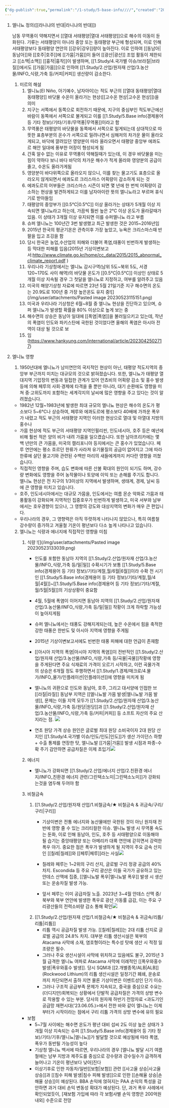 ```yaml
---
{"dg-publish":true,"permalink":"/1-study/5-base-info////","created":"2024-11-20T21:02:30.066+09:00","updated":"2025-06-03T20:07:22.469+09:00"}
---
```


1. 엘니뇨 정의([[라니냐의 반대\|라니냐의 반대]])

	남동 무역풍이 약해지면서 [[열대 서태평양\|열대 서태평양]]으로 해수의 이동이 둔화된다. 기류는 서태평양이 아니라 중앙 또는 동태평양 부근에 형성되며, 이로 인해 서태평양보다 동태평양 연안의 [[강우\|강우]]량이 높아진다. 이로 인하여 [[동남아\|동남아]]와 [[호주\|호주]]에 [[가뭄\|가뭄]]이 들어 [[광산\|광산]] 조업 활동이 제한되고 [[소맥\|소맥]] [[흉작\|흉작]]이 발생하며, [[1.Study/4.국가별 이슈/브라질\|브라질]]에서도 [[가뭄\|가뭄]]으로 인하여 [[1.Study/2.산업/원자재 산업/3.농산물/INFO_식량,가축 등/커피\|커피]] 생산량이 감소한다.    
	
	1. 미르의 해설
		1. 엘니뇨(El Niño, 아기예수, 남자아이)는 적도 부근의 [[열대 동태평양\|열대 동태평양]] 바닷물 수온이 올라가는 현상([[고수온 현상\|고수온 현상]])을 의미
		2. 지구는 서쪽에서 동쪽으로 회전하기 때문에, 지구의 중심부인 적도부근에선 바람이 동쪽에서 서쪽으로 불게되고 이를 [[1.Study/5.Base info(경제용어 등 기타 정보)/기타/기후/무역풍\|무역풍]]이라고 함
		3. 무역풍은 태평양의 바닷물을 동쪽에서 서쪽으로 밀게되는데 상대적으로 따뜻한 표층부분의 온수가 서쪽으로 밀려나면서 심해저의 차가운 물이 올라오게되고, 바닥에 깔려있던 영양분이 따라 올라오면서 태평양 중앙부 에콰도르 해안 일대에 풍부한 어장이 형성되게 됨
		4. 간혹 알수 없는 이유로 무역풍이 약해질때가 있는데, 이 경우 바닷물을 미는 힘이 약하다 보니 바다 바닥의 차가운 해수가 적게 올라와 영양분의 공급이 줄고, 수온도 올라가게됨
		5. 영양분이 바다위쪽으로 올라오지 않으니, 이를 찾는 물고기도 표층으로 올라오지 않게되면서 에콰도르 크리스마스 어획량이 감소하게 되는 것 
		6. 에콰도르의 어부들은 크리스마스 시즌이 되면 몇 년에 한 번씩  어획량이 감소하는 현상을 발견하게되고 이를 남자아이란 뜻의 엘니뇨라고 부르며 휴식기로 받아들임
		7. 태평양의 중앙부가 [[0.5℃\|0.5℃]] 이상 올라가는 상태가 5개월 이상 지속되면 엘니뇨라고 하는데, 가끔씩 훨씬 높은 2℃ 이상 온도가 올라갈때가 있음. 이 상태가 3개월 이상 유지되면 이를 슈퍼엘니뇨 라고 부름
		8. 슈퍼 엘니뇨는 100년간 3번 발생했고 최근 발생한 것은 2015~2016년임
		9. 2015년 한국의 평균기온은 관측이후 가장 높았고, 뉴욕은 크리스마스때 반팔을 입고 조깅을 함
		10. 당시 한국은 농업,수산업의 피해와 더불어 폭염,태풍이 빈번하게 발생하는등 막대한 피해를 입음(2015년 기상이변보고서:http://www.climate.go.kr/home/cc_data/2015/2015_abnormal_climate_report.pdf )
		11. 우리나라 기상청에서는 엘니뇨 감시구역(남위 5도~북위 5도, 서경 120~170도 사이 해역)의 바닷물 온도가 [[0.5℃\|0.5℃]]  이상인 상태로 5개월 이상 지속될 경우 그 첫달을 엘니뇨로 지정하고, 여부를 알려주고 있음
		12. 미국의 해양기상청 자료에 따르면 23년 5월 21일기준 지구 해수면의 온도는 20.9도로 100년 중 가장 높은온도 유지 중![](/img/user/attachments/Pasted image 20230523115151.png)
		13. 미국과 우리나라 기상청은 6월~8월 중 엘니뇨 현상을 진단하고 있으며, 슈퍼 엘니뇨가 발생할 확률을 80% 이상으로 높게 보는 중
		14. 해수면의 상승은 동남아 일대에 [[폭염\|폭염]]을 불러일으키고 있는데, 작년의 폭염이 인도와 파키스탄에 국한된 것이었다면 올해의 폭염은 아시아 전역이 대상 될 것으로 보
		15. 임(https://www.hankyung.com/international/article/2023042502717) 

1. 엘니뇨 영향
	1. 1950년대에 엘니뇨가 남미연안의 국지적인 현상이 아닌, 태평양 적도지역의 중앙부 부근까지 미치는 대규모의 것으로 밝혀졌습니다. 또한, 엘니뇨가 태평양 열대지역 기압장의 변동과 밀접한 관계가 있어 안쵸비의 어획량 감소 및 홍수 발생 등에 의해 페루의 사회·경제에 타격을 줄 뿐만 아니라, 대기 순환에도 영향을 미쳐 중·고위도까지 포함하는 세계각지의 날씨에 많은 영향을 주고 있다는 것이 알려졌습니다.
	- 1982년 12월~1983년에 발생한 최대 규모의 엘니뇨 현상은 해수의 온도가 평소보다 5~6℃나 상승하여, 페루와 에콰도르에 평소보다 40배에 가까운 폭우가 내렸고 적도 부근의 서태평양 지역인 이러한 현상으로 열대 및 아열대 지방의 홍수나
	- 가뭄 현상에 적도 부근의 서태평양 지역인필리핀, 인도네시아, 호주 등은 예년에 비해 훨씬 적은 양의 비가 내려 가뭄을 일으켰습니다. 또한 남아프리카에는 몇 백 년만의 큰 가뭄을, 미국의 캘리포니아 등지에서는 큰 홍수가 있었습니다. 페루 연안에는 평소 흐르던 한류가 사라져 유기물질의 공급이 없어지고 그에 따라 한류에 살던 물고기와 관련된 수백만 마리의 새들에게까지 커다란 영향을 끼쳤습니다.
	- 직접적인 영향을 주며, 습도 변화에 따른 산불 확대의 원인이 되기도 하며, 강수량 변화에도 영향을 주어 농작물이나 토양에 이익 또는 손해를 주기도 합니다. 엘니뇨 현상은 전 지구의 1/3이상의 지역에서 발생하며, 생태계, 경제, 날씨 등에 큰 영향을 미치고 있습니다.
	- 호주, 인도네시아에서는 대규모 가뭄을, 인도에서는 여름 몬순 악화로 가뭄과 태풍활동이 강화되며 지역적인 집중호우가 빈번하게 발생하고, 미국 서부와 남부에서는 호우경향이 있으나, 그 영향의 강도와 대상지역의 변화가 매우 큰 편입니다.
	- 우리나라의 경우, 그 영향력은 아직 뚜렷하게 나타나지 않았으나, 특히 여름철 강수량이 증가하고 겨울철 기온이 평년보다 다소 높게 나타나고 있습니다.
	2. 엘니뇨는 식량과 에너지에 직접적인 영향을 미침
		1. 식량
			![](/img/user/attachments/Pasted image 20230523133039.png)
			- 인도를 포함한 동남아 지역의 [[1.Study/2.산업/원자재 산업/3.농산물/INFO_식량,가축 등/밀\|밀]] 수확시기가 보통 [[1.Study/5.Base info(경제용어 등 기타 정보)/기타/계절,월/6월\|6월]]이라 수확 전 시기인 [[1.Study/5.Base info(경제용어 등 기타 정보)/기타/계절,월/4월\|4월]]~[[1.Study/5.Base info(경제용어 등 기타 정보)/기타/계절,월/5월\|5월]]의 기상상황이 중요함
			- 4월, 5월에 폭염이 이어지면 동남아 지역의 [[1.Study/2.산업/원자재 산업/3.농산물/INFO_식량,가축 등/밀\|밀]] 작황이 크게 하락할 가능성이 높아지게됨
			- 슈퍼 엘니뇨에서는 태풍도 강해지게되는데, 높은 수온에서 힘을 축적한 강한 태풍은 한반도 및 아시아 지역에 영향을 주게됨
			- 2015년 기상이변보고서에도 빈번한 태풍 피해에 대한 언급이 존재함
			- [[아시아 지역의 폭염\|아시아 지역의 폭염]]이 전반적인 [[1.Study/2.산업/원자재 산업/3.농산물/INFO_식량,가축 등/곡물\|곡물]]작황에 영향을 주게된다면 주요 식재료의 가격이 오르기 시작하고, 이런 곡물가격의 상승은 6개월 정도 후행하면서 [[1.Study/1.경제/매크로/4.물가/INFO_물가/인플레이션\|인플레이션]]에 영향을 미치게 됨
			- 엘니뇨의 귀환으로 인도와 동남아, 호주, 그리고 대서양에 인접한 브[[라질\|라질]] 동남부 지역은 [[엘니뇨발 가뭄 발생\|엘니뇨발 가뭄 발생]], 문제는 이들 지역 모두가 [[1.Study/2.산업/원자재 산업/3.농산물/INFO_식량,가축 등/원당\|원당]]과 [[1.Study/2.산업/원자재 산업/3.농산물/INFO_식량,가축 등/커피\|커피]] 등 소프트 자산의 주요 산지라는 점. ![](https://i.imgur.com/rxXP6BF.png)

			- 연초 원당 가격 상승 원인은 글로벌 최대 원당 소비국이자 2대 원당 산지인 [[1.Study/4.국가별 이슈/인도/인도\|인도]]가 생산 가이던스 하향 + 수출 통제를 연장한 탓, 엘니뇨발 [[가뭄\|가뭄]] 발생 시점과 파종-수확 주기 감안하면 공급차질은 이제 초입기![](https://i.imgur.com/kFW7E0m.png)

		2. 에너지
			- 엘니뇨가 강화되면 [[1.Study/2.산업/에너지 산업/2.친환경 에너지/INFO_친환경 에너지 관련/그린택소노미\|그린택소노미]]가 강화되는것을 염두해 두어야 함
		
		3. 비철금속
			1. [[1.Study/2.산업/원자재 산업/1.비철금속/★ 비철금속 & 귀금속/구리/구리\|구리]]
				- 기상이변은 전통 에너지와 농산물에만 국한된 것이 아닌 원자재 전반에 영향 줄 수 있는 크리티컬한 이슈. 엘니뇨 발생 시 무역풍 속도는 둔화, 이로 인해 동남아, 인도, 호주 등 서태평양으로 이동해야 될 습기는 중앙태평양 또는 아메리카 대륙 연안에 갇히면서 강력한 폭우 야기. 중요한 점은 폭우가 발생하게 될 지역이 주요 금속 산지인 [[칠레\|칠레]]와 [[페루\|페루]]라는 사실![](https://i.imgur.com/lHgqhW1.png)

				- 칠레와 페루는 1~2위의 구리 산지, 글로벌 구리 정광 공급의 40% 차지. Escondida 등 주요 구리 광산은 이들 국가가 공유하고 있는 안데스 산맥에 집중, [[엘니뇨발 폭우\|엘니뇨발 폭우]] 발생 시 생산 또는 운송차질 발생 가능.
				- 앞서 페루는 이미 공급차질 노출. 2023년 3~4월 안데스 산맥 중/북부와 북부 연안에 발생한 폭우로 광산 가동률 급감, 이는 주요 구리광산들의 전력소비량 감소 통해 확인![](https://i.imgur.com/lWvzzey.png)
			1. [[1.Study/2.산업/원자재 산업/1.비철금속/★ 비철금속 & 귀금속/리튬/리튬\|리튬]]
				- 리튬 역시 공급차질 발생 가능. [[칠레\|칠레]]는 2대 리튬 산지로 글로벌 공급의 24.8% 차지. 대부분 리튬 생산시설은 북부의 Atacama 사막에 소재, 염호형이라는 특수성 탓에 생산 시 적정 일조량은 필수. 
				- 그러나 주요 생산시설이 사막에 위치하고 있음에도 불구, 2015년 3월 급격한 엘니뇨 여파로 Atacama 사막에 이례적인 [[폭우와홍수 발생\|폭우와홍수 발생]]. 당시 SQM과 [[2.개별종목/ALB\|ALB]](Rockwood Lithium)의 리튬 생산시설은 일정기간 폐쇄, 운송로까지 차단되면서 출하 지연 물론 기상이변은 이벤트성인 단기 이슈. 
				- 그러나 구조적 공급부족 문제가 지속되고, 중국을 중심으로 수요는 (더디지만)회복되는 상황에서 단발적 공급차질은 가격의 상방 변수로 작용할 수 있는 부분. 당사의 원자재 하반기 전망자료 <과도기인 공급망 재편시대('23.06.05.)>에서 전한 바와 같이 엘니뇨는 이제부터가 시작이라는 점에서 구리 리튬 가격의 상방 변수에 유의 필요
		- 보험
			- 5~7월 사이에는 해수면 온도가 평년 대비 섭씨 2도 이상 높은 상태가 3개월 이상 지속되는 슈퍼 [[1.Study/5.Base info(경제용어 등 기타 정보)/기타/기후/엘니뇨\|엘니뇨]]가 발달할 것으로 예상됨에 따라 폭염, 폭우가 동반될 가능성이 높다
			- 기상청 엘니뇨 백서에 따르면, 우리나라의 경우 [엘니뇨 발달 시기 여름철에는 남부 지방과 제주도를 중심으로 강수량과 강수일수가 급격하게 늘어나고 기온이 평년보다 낮아]진다
			- 이상기후로 인한 자동차/일반[[보험\|보험]] 관련 [[사고율 상승\|사고율 상승]]과 [[침수 피해 발생\|침수 피해 발생]]으로 인한 [[손해율 상승\|손해율 상승]]이 예상된다. BBA 손익에 얹혀지는 PAA 손익의 특성을 감안하면 과거 대비 손익 변동성 확대가 예상된다. 단, 과거 폭우 사례에서 확인되었듯이, [재보험 가입에 따라 각 보험사별 손익 영향은 200억원 내외] 수준으로 전망